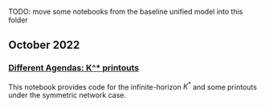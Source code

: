 TODO: move some notebooks from the baseline unified model into this folder

## October 2022

### [Different Agendas: K^* printouts](https://github.com/weiliubc/strategic_influencer_of_naive_agents/blob/main/unified_multiple_strategic/mus_different_agenda_K.ipynb)
This notebook provides code for the infinite-horizon $K^*$ and some printouts under the symmetric network case.
